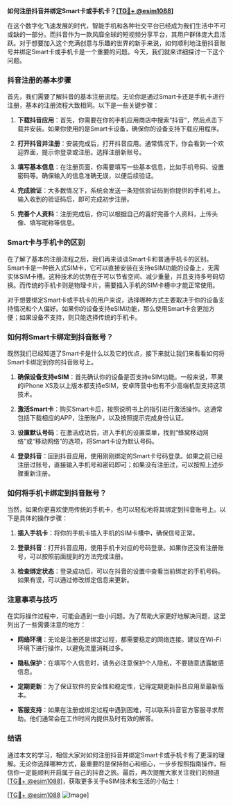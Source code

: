 **如何注册抖音并绑定Smart卡或手机卡？[[TG💪+ @esim1088](https://t.me/s/esim1088)]**

在这个数字化飞速发展的时代，智能手机和各种社交平台已经成为我们生活中不可或缺的一部分。而抖音作为一款风靡全球的短视频分享平台，其用户群体庞大且活跃。对于想要加入这个充满创意与乐趣的世界的新手来说，如何顺利地注册抖音账号并绑定Smart卡或手机卡是一个重要的问题。今天，我们就来详细探讨一下这个问题。

### 抖音注册的基本步骤

首先，我们需要了解抖音的基本注册流程。无论你是通过Smart卡还是手机卡进行注册，基本的注册流程大致相同。以下是一些关键步骤：

1. **下载抖音应用**：首先，你需要在你的手机应用商店中搜索“抖音”，然后点击下载并安装。如果你使用的是Smart卡设备，确保你的设备支持下载应用程序。

2. **打开抖音并注册**：安装完成后，打开抖音应用。通常情况下，你会看到一个欢迎界面，提示你登录或注册。选择注册新账号。

3. **填写基本信息**：在注册页面，你需要填写一些基本信息，比如手机号码、设置密码等。确保输入的信息准确无误，以便后续验证。

4. **完成验证**：大多数情况下，系统会发送一条短信验证码到你提供的手机号上。输入收到的验证码后，即可完成初步注册。

5. **完善个人资料**：注册完成后，你可以根据自己的喜好完善个人资料，上传头像、填写昵称等信息。

### Smart卡与手机卡的区别

在了解了基本的注册流程之后，我们再来谈谈Smart卡和普通手机卡的区别。Smart卡是一种嵌入式SIM卡，它可以直接安装在支持eSIM功能的设备上，无需实体SIM卡槽。这种技术的优势在于可以节省空间、减少重量，并且支持多号码切换。而传统的手机卡则是物理卡片，需要插入手机的SIM卡槽中才能正常使用。

对于想要绑定Smart卡或手机卡的用户来说，选择哪种方式主要取决于你的设备支持情况和个人偏好。如果你的设备支持eSIM功能，那么使用Smart卡会更加方便；如果设备不支持，则只能选择传统的手机卡。

### 如何将Smart卡绑定到抖音账号？

既然我们已经知道了Smart卡是什么以及它的优点，接下来就让我们来看看如何将Smart卡绑定到你的抖音账号上。

1. **确保设备支持eSIM**：首先确认你的设备是否支持eSIM功能。一般来说，苹果的iPhone XS及以上版本都支持eSIM，安卓阵营中也有不少高端机型支持这项技术。

2. **激活Smart卡**：购买Smart卡后，按照说明书上的指引进行激活操作。这通常包括下载相应的APP，注册账户，以及按照提示完成身份认证。

3. **设置默认号码**：在激活成功后，进入手机的设置菜单，找到“蜂窝移动网络”或“移动网络”的选项，将Smart卡设为默认号码。

4. **登录抖音**：回到抖音应用，使用刚刚绑定的Smart卡号码登录。如果之前已经注册过账号，直接输入手机号和密码即可；如果没有注册过，可以按照上述步骤重新注册。

### 如何将手机卡绑定到抖音账号？

当然，如果你更喜欢使用传统的手机卡，也可以轻松地将其绑定到抖音账号上。以下是具体的操作步骤：

1. **插入手机卡**：将你的手机卡插入手机的SIM卡槽中，确保信号正常。

2. **登录抖音**：打开抖音应用，使用手机卡对应的号码登录。如果你还没有注册账号，可以按照前面提到的方法完成注册。

3. **检查绑定状态**：登录成功后，可以在抖音的设置中查看当前绑定的手机号码。如果有误，可以通过修改绑定信息来更新。

### 注意事项与技巧

在实际操作过程中，可能会遇到一些小问题。为了帮助大家更好地解决问题，这里列出了一些需要注意的地方：

- **网络环境**：无论是注册还是绑定过程，都需要稳定的网络连接。建议在Wi-Fi环境下进行操作，以避免流量消耗过多。
  
- **隐私保护**：在填写个人信息时，请务必注意保护个人隐私，不要随意透露敏感信息。

- **定期更新**：为了保证软件的安全性和稳定性，记得定期更新抖音应用至最新版本。

- **客服支持**：如果在注册或绑定过程中遇到困难，可以联系抖音官方客服寻求帮助。他们通常会在工作时间内提供及时有效的解答。

### 结语

通过本文的学习，相信大家对如何注册抖音并绑定Smart卡或手机卡有了更深的理解。无论你选择哪种方式，最重要的是保持耐心和细心，一步步按照指南操作，相信你一定能顺利开启属于自己的抖音之旅。最后，再次提醒大家关注我们的频道[[TG💪+ @esim1088](https://t.me/s/esim1088)]，获取更多关于eSIM技术和生活的小贴士！

[[TG💪+ @esim1088](https://t.me/s/esim1088) ![Image](https://i.postimg.cc/4NQfJmqS/Snipaste-2025-05-13-00-14-12.png)]